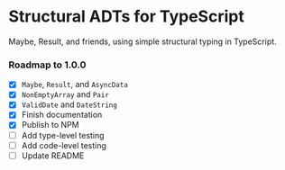 # Structural ADTs for TypeScript

Maybe, Result, and friends, using simple structural typing in TypeScript.

### Roadmap to 1.0.0

- [x] `Maybe`, `Result`, and `AsyncData`
- [x] `NonEmptyArray` and `Pair`
- [x] `ValidDate` and `DateString`
- [x] Finish documentation
- [x] Publish to NPM
- [ ] Add type-level testing
- [ ] Add code-level testing
- [ ] Update README
